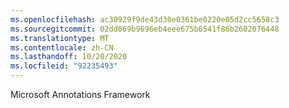 ```yaml
---
ms.openlocfilehash: ac30929f9de43d30e0361be0220e05d2cc5658c3
ms.sourcegitcommit: 02dd069b9696eb4eee675b6541f86b2602076448
ms.translationtype: MT
ms.contentlocale: zh-CN
ms.lasthandoff: 10/20/2020
ms.locfileid: "92235493"
---
```

Microsoft Annotations Framework